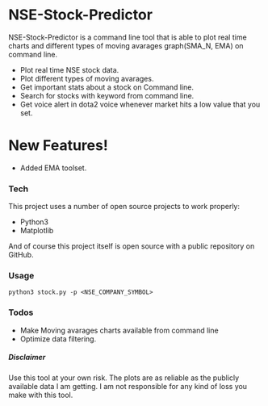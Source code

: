 # NSE-Stock-Predictor

NSE-Stock-Predictor is a command line tool that is able to plot real time charts and different types of moving avarages graph(SMA_N, EMA) on command line.

- Plot real time NSE stock data.
- Plot different types of moving avarages.
- Get important stats about a stock on Command line.
- Search for stocks with keyword from command line.
- Get voice alert in dota2 voice whenever market hits a low value that you set.

# New Features!

- Added EMA toolset.

### Tech

This project uses a number of open source projects to work properly:

- Python3
- Matplotlib

And of course this project itself is open source with a public repository
on GitHub.

### Usage
```
python3 stock.py -p <NSE_COMPANY_SYMBOL>
```

### Todos

- Make Moving avarages charts available from command line
- Optimize data filtering.

##### Disclaimer

Use this tool at your own risk. The plots are as reliable as the publicly available data I am getting. I am not responsible for any kind of loss you make with this tool.
